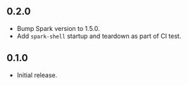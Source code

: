 ## 0.2.0

- Bump Spark version to 1.5.0.
- Add `spark-shell` startup and teardown as part of CI test.

## 0.1.0

- Initial release.
